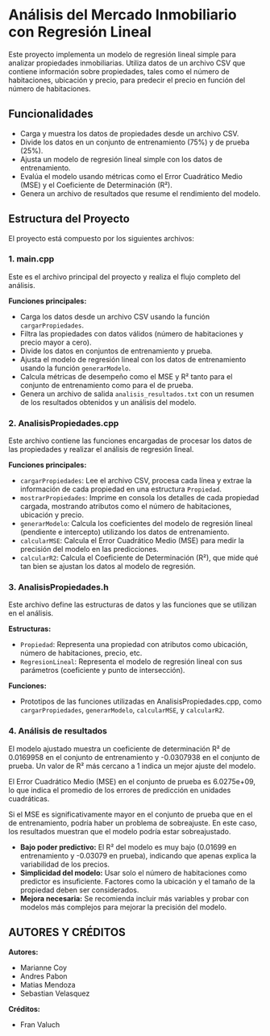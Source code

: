 
# Análisis del Mercado Inmobiliario con Regresión Lineal

Este proyecto implementa un modelo de regresión lineal simple para analizar propiedades inmobiliarias. Utiliza datos de un archivo CSV que contiene información sobre propiedades, tales como el número de habitaciones, ubicación y precio, para predecir el precio en función del número de habitaciones.

## Funcionalidades
- Carga y muestra los datos de propiedades desde un archivo CSV.
- Divide los datos en un conjunto de entrenamiento (75%) y de prueba (25%).
- Ajusta un modelo de regresión lineal simple con los datos de entrenamiento.
- Evalúa el modelo usando métricas como el Error Cuadrático Medio (MSE) y el Coeficiente de Determinación (R²).
- Genera un archivo de resultados que resume el rendimiento del modelo.

## Estructura del Proyecto
El proyecto está compuesto por los siguientes archivos:

### 1. main.cpp
Este es el archivo principal del proyecto y realiza el flujo completo del análisis.

**Funciones principales:**
- Carga los datos desde un archivo CSV usando la función `cargarPropiedades`.
- Filtra las propiedades con datos válidos (número de habitaciones y precio mayor a cero).
- Divide los datos en conjuntos de entrenamiento y prueba.
- Ajusta el modelo de regresión lineal con los datos de entrenamiento usando la función `generarModelo`.
- Calcula métricas de desempeño como el MSE y R² tanto para el conjunto de entrenamiento como para el de prueba.
- Genera un archivo de salida `analisis_resultados.txt` con un resumen de los resultados obtenidos y un análisis del modelo.

### 2. AnalisisPropiedades.cpp
Este archivo contiene las funciones encargadas de procesar los datos de las propiedades y realizar el análisis de regresión lineal.

**Funciones principales:**
- `cargarPropiedades`: Lee el archivo CSV, procesa cada línea y extrae la información de cada propiedad en una estructura `Propiedad`.
- `mostrarPropiedades`: Imprime en consola los detalles de cada propiedad cargada, mostrando atributos como el número de habitaciones, ubicación y precio.
- `generarModelo`: Calcula los coeficientes del modelo de regresión lineal (pendiente e intercepto) utilizando los datos de entrenamiento.
- `calcularMSE`: Calcula el Error Cuadrático Medio (MSE) para medir la precisión del modelo en las predicciones.
- `calcularR2`: Calcula el Coeficiente de Determinación (R²), que mide qué tan bien se ajustan los datos al modelo de regresión.

### 3. AnalisisPropiedades.h
Este archivo define las estructuras de datos y las funciones que se utilizan en el análisis.

**Estructuras:**
- `Propiedad`: Representa una propiedad con atributos como ubicación, número de habitaciones, precio, etc.
- `RegresionLineal`: Representa el modelo de regresión lineal con sus parámetros (coeficiente y punto de intersección).

**Funciones:**
- Prototipos de las funciones utilizadas en AnalisisPropiedades.cpp, como `cargarPropiedades`, `generarModelo`, `calcularMSE`, y `calcularR2`.

### 4. Análisis de resultados
El modelo ajustado muestra un coeficiente de determinación R² de 0.0169958 en el conjunto de entrenamiento y -0.0307938 en el conjunto de prueba. Un valor de R² más cercano a 1 indica un mejor ajuste del modelo.

El Error Cuadrático Medio (MSE) en el conjunto de prueba es 6.0275e+09, lo que indica el promedio de los errores de predicción en unidades cuadráticas.

Si el MSE es significativamente mayor en el conjunto de prueba que en el de entrenamiento, podría haber un problema de sobreajuste. En este caso, los resultados muestran que el modelo podría estar sobreajustado.

- **Bajo poder predictivo:** El R² del modelo es muy bajo (0.01699 en entrenamiento y -0.03079 en prueba), indicando que apenas explica la variabilidad de los precios.
- **Simplicidad del modelo:** Usar solo el número de habitaciones como predictor es insuficiente. Factores como la ubicación y el tamaño de la propiedad deben ser considerados.
- **Mejora necesaria:** Se recomienda incluir más variables y probar con modelos más complejos para mejorar la precisión del modelo.

## AUTORES Y CRÉDITOS

**Autores:**
- Marianne Coy
- Andres Pabon
- Matias Mendoza
- Sebastian Velasquez

**Créditos:**
- Fran Valuch
